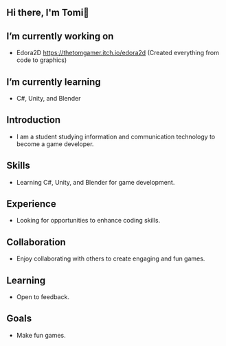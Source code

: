 ## Hi there, I'm Tomi👋

## I’m currently working on 
- Edora2D https://thetomgamer.itch.io/edora2d (Created everything from code to graphics)
 
## I’m currently learning 
- C#, Unity, and Blender

## Introduction
- I am a student studying information and communication technology to become a game developer.

## Skills
- Learning C#, Unity, and Blender for game development.

## Experience
- Looking for opportunities to enhance coding skills.

## Collaboration
- Enjoy collaborating with others to create engaging and fun games.

## Learning
-  Open to feedback.

## Goals
- Make fun games.

